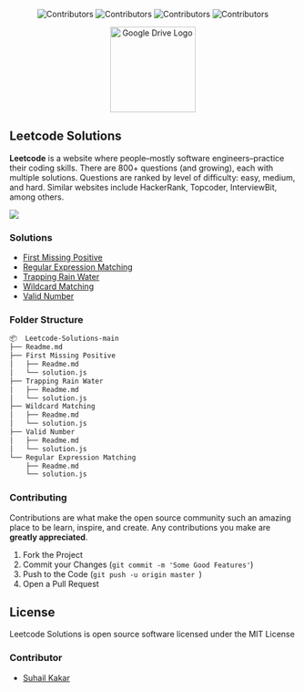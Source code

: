 <div align="center">

![Contributors](https://shields.io/badge/Contributor-Suhail%20Kakar-green?style=for-the-badge)
![Contributors](https://shields.io/badge/Problems-5-yellow?style=for-the-badge)
![Contributors](https://shields.io/badge/Language-JavaScript-orange?style=for-the-badge)
![Contributors](https://shields.io/badge/Twitter-suhailkakar-blue?style=for-the-badge)

</div>

<p align="center">
    <img width="150" height="auto" src="https://leetcode.com/static/images/LeetCode_logo.png" alt="Google Drive Logo" />
</p>

## Leetcode Solutions

**Leetcode** is a website where people–mostly software engineers–practice their coding skills. There are 800+ questions (and growing), each with multiple solutions. Questions are ranked by level of difficulty: easy, medium, and hard. Similar websites include HackerRank, Topcoder, InterviewBit, among others.

 <img src="https://i.ibb.co/SvKsBFF/screely-1624464192696.png" />

### Solutions

- [First Missing Positive](https://github.com/suhailkakar/Leetcode-Solutions/tree/main/First%20Missing%20Positive)
- [Regular Expression Matching](https://github.com/suhailkakar/Leetcode-Solutions/tree/main/Regular%20Expression%20Matching)
- [Trapping Rain Water](https://github.com/suhailkakar/Leetcode-Solutions/tree/main/Trapping%20Rain%20Water)
- [Wildcard Matching](https://github.com/suhailkakar/Leetcode-Solutions/tree/main/Wildcard%20Matching)
- [Valid Number](https://github.com/suhailkakar/Leetcode-Solutions/tree/main/Valid%20Number)

### Folder Structure

```bash
📦  Leetcode-Solutions-main
├── Readme.md
├── First Missing Positive
│   ├── Readme.md
│   └── solution.js
├── Trapping Rain Water
│   ├── Readme.md
│   └── solution.js
├── Wildcard Matching
│   ├── Readme.md
│   └── solution.js
├── Valid Number
│   ├── Readme.md
│   └── solution.js
└── Regular Expression Matching
    ├── Readme.md
    └── solution.js
```

### Contributing

Contributions are what make the open source community such an amazing place to be learn, inspire, and create. Any contributions you make are **greatly appreciated**.

1. Fork the Project
2. Commit your Changes (`git commit -m 'Some Good Features'`)
3. Push to the Code (`git push -u origin master `)
4. Open a Pull Request

## License

Leetcode Solutions is open source software licensed under the MIT License

### Contributor

- [Suhail Kakar](https://suhailkakar.com)

